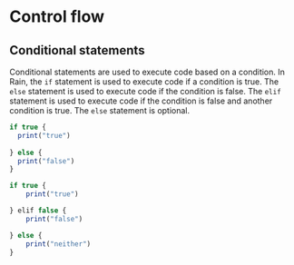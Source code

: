 # Control flow

## Conditional statements

Conditional statements are used to execute code based on a condition. In Rain, the `if` statement is used to execute code if a condition is true. The `else` statement is used to execute code if the condition is false. The `elif` statement is used to execute code if the condition is false and another condition is true. The `else` statement is optional.

```js linenums="1" title="conditional-statements.rn"
if true {
  print("true")
  
} else {
  print("false")
}
```

```js linenums="1" title="conditional-statements.rn"
if true {
    print("true")

} elif false {
    print("false")

} else {
    print("neither")
}
```
